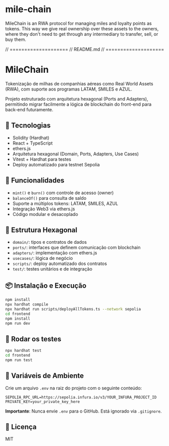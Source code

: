 # mile-chain

MileChain is an RWA protocol for managing miles and loyalty points as tokens. This way we give real ownership over these assets to the owners, where they don't need to get through any intermediary to transfer, sell, or buy them.

// ====================
// README.md
// ====================

# MileChain

Tokenização de milhas de companhias aéreas como Real World Assets (RWA), com suporte aos programas LATAM, SMILES e AZUL.

Projeto estruturado com arquitetura hexagonal (Ports and Adapters), permitindo migrar facilmente a lógica de blockchain do front-end para back-end futuramente.

## 🧱 Tecnologias

- Solidity (Hardhat)
- React + TypeScript
- ethers.js
- Arquitetura hexagonal (Domain, Ports, Adapters, Use Cases)
- Vitest + Hardhat para testes
- Deploy automatizado para testnet Sepolia

## 🚀 Funcionalidades

- `mint()` e `burn()` com controle de acesso (owner)
- `balanceOf()` para consulta de saldo
- Suporte a múltiplos tokens: LATAM, SMILES, AZUL
- Integração Web3 via ethers.js
- Código modular e desacoplado

## 📁 Estrutura Hexagonal

- `domain/`: tipos e contratos de dados
- `ports/`: interfaces que definem comunicação com blockchain
- `adapters/`: implementação com ethers.js
- `usecases/`: lógica de negócio
- `scripts/`: deploy automatizado dos contratos
- `test/`: testes unitários e de integração

## 📦 Instalação e Execução

```bash
npm install
npx hardhat compile
npx hardhat run scripts/deployAllTokens.ts --network sepolia
cd frontend
npm install
npm run dev
```

## 🧪 Rodar os testes

```bash
npx hardhat test
cd frontend
npm run test
```

## 🔐 Variáveis de Ambiente

Crie um arquivo `.env` na raiz do projeto com o seguinte conteúdo:

```env
SEPOLIA_RPC_URL=https://sepolia.infura.io/v3/YOUR_INFURA_PROJECT_ID
PRIVATE_KEY=your_private_key_here
```

**Importante**: Nunca envie `.env` para o GitHub. Está ignorado via `.gitignore`.

## 📜 Licença

MIT
